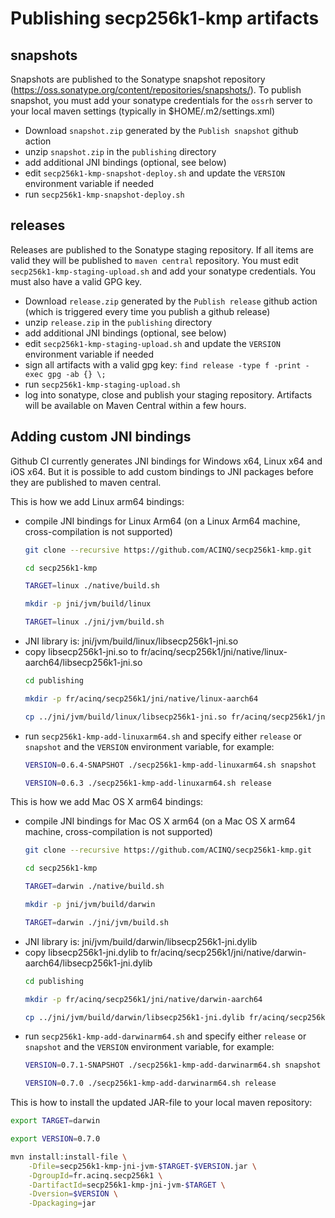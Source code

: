 # Publishing secp256k1-kmp artifacts

## snapshots

Snapshots are published to the Sonatype snapshot repository (https://oss.sonatype.org/content/repositories/snapshots/).
To publish snapshot, you must add your sonatype credentials for the `ossrh` server to your local maven settings (typically in $HOME/.m2/settings.xml)

- Download `snapshot.zip` generated by the `Publish snapshot` github action
- unzip `snapshot.zip` in the `publishing` directory
- add additional JNI bindings (optional, see below)
- edit `secp256k1-kmp-snapshot-deploy.sh` and update the `VERSION` environment variable if needed
- run `secp256k1-kmp-snapshot-deploy.sh`

## releases

Releases are published to the Sonatype staging repository. If all items are valid they will be published to `maven central` repository.
You must edit `secp256k1-kmp-staging-upload.sh` and add your sonatype credentials. You must also have a valid GPG key.

- Download `release.zip` generated by the `Publish release` github action (which is triggered every time you publish a github release)
- unzip `release.zip` in the `publishing` directory
- add additional JNI bindings (optional, see below)
- edit `secp256k1-kmp-staging-upload.sh` and update the `VERSION` environment variable if needed
- sign all artifacts with a valid gpg key: `find release -type f -print -exec gpg -ab {} \;`
- run `secp256k1-kmp-staging-upload.sh`
- log into sonatype, close and publish your staging repository. Artifacts will be available on Maven Central within a few hours.

## Adding custom JNI bindings

Github CI currently generates JNI bindings for Windows x64, Linux x64 and iOS x64. But it is possible to add custom bindings to JNI packages before 
they are published to maven central.

This is how we add Linux arm64 bindings:
- compile JNI bindings for Linux Arm64 (on a Linux Arm64 machine, cross-compilation is not supported)
  ```bash 
  git clone --recursive https://github.com/ACINQ/secp256k1-kmp.git
  
  cd secp256k1-kmp 
  
  TARGET=linux ./native/build.sh 
  
  mkdir -p jni/jvm/build/linux 
  
  TARGET=linux ./jni/jvm/build.sh
  ```
- JNI library is: jni/jvm/build/linux/libsecp256k1-jni.so
- copy libsecp256k1-jni.so to fr/acinq/secp256k1/jni/native/linux-aarch64/libsecp256k1-jni.so
  ```bash
  cd publishing
  
  mkdir -p fr/acinq/secp256k1/jni/native/linux-aarch64
  
  cp ../jni/jvm/build/linux/libsecp256k1-jni.so fr/acinq/secp256k1/jni/native/linux-aarch64
  ```
- run `secp256k1-kmp-add-linuxarm64.sh` and specify either `release` or `snapshot` and the `VERSION` environment variable, for example:
  ```bash
  VERSION=0.6.4-SNAPSHOT ./secp256k1-kmp-add-linuxarm64.sh snapshot
  
  VERSION=0.6.3 ./secp256k1-kmp-add-linuxarm64.sh release
  ```

This is how we add Mac OS X arm64 bindings:
- compile JNI bindings for Mac OS X arm64 (on a Mac OS X arm64 machine, cross-compilation is not supported)
  ```bash 
  git clone --recursive https://github.com/ACINQ/secp256k1-kmp.git
  
  cd secp256k1-kmp 
  
  TARGET=darwin ./native/build.sh 
  
  mkdir -p jni/jvm/build/darwin 
  
  TARGET=darwin ./jni/jvm/build.sh
  ```
- JNI library is: jni/jvm/build/darwin/libsecp256k1-jni.dylib
- copy libsecp256k1-jni.dylib to fr/acinq/secp256k1/jni/native/darwin-aarch64/libsecp256k1-jni.dylib
  ```bash
  cd publishing
  
  mkdir -p fr/acinq/secp256k1/jni/native/darwin-aarch64
  
  cp ../jni/jvm/build/darwin/libsecp256k1-jni.dylib fr/acinq/secp256k1/jni/native/darwin-aarch64
  ```
- run `secp256k1-kmp-add-darwinarm64.sh` and specify either `release` or `snapshot` and the `VERSION` environment variable, for example:
  ```bash
  VERSION=0.7.1-SNAPSHOT ./secp256k1-kmp-add-darwinarm64.sh snapshot
  
  VERSION=0.7.0 ./secp256k1-kmp-add-darwinarm64.sh release
  ```

This is how to install the updated JAR-file to your local maven repository:

```bash
export TARGET=darwin

export VERSION=0.7.0

mvn install:install-file \
    -Dfile=secp256k1-kmp-jni-jvm-$TARGET-$VERSION.jar \
    -DgroupId=fr.acinq.secp256k1 \
    -DartifactId=secp256k1-kmp-jni-jvm-$TARGET \
    -Dversion=$VERSION \
    -Dpackaging=jar
```
